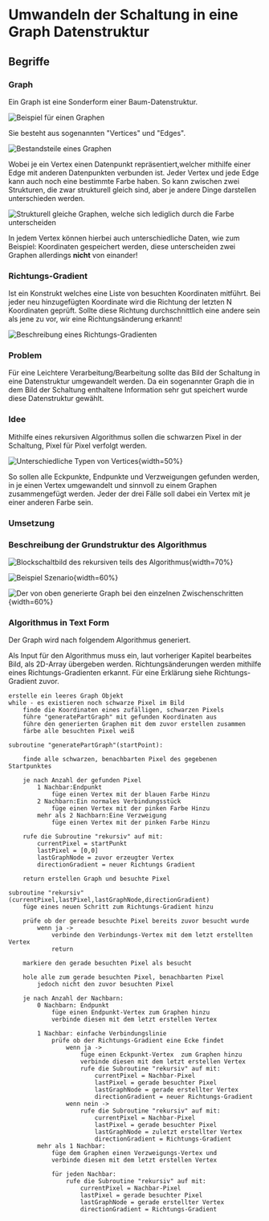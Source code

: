 # Umwandeln der Schaltung in eine Graph Datenstruktur

## Begriffe
### Graph
Ein Graph ist eine Sonderform einer Baum-Datenstruktur.

![Beispiel für einen Graphen](.\Dateien\GraphBild1.png)

Sie besteht aus sogenannten "Vertices" und "Edges".

![Bestandsteile eines Graphen](.\Dateien\GraphBild2.png)

Wobei je ein Vertex einen Datenpunkt repräsentiert,welcher mithilfe einer Edge mit anderen Datenpunkten verbunden ist. Jeder Vertex und jede Edge kann auch noch eine bestimmte Farbe haben. So kann zwischen zwei Strukturen, die zwar strukturell gleich sind, aber je andere Dinge darstellen unterschieden werden.

![Strukturell gleiche Graphen, welche sich lediglich durch die Farbe unterscheiden](.\Dateien\GraphBild3.png) 

In jedem Vertex können hierbei auch unterschiedliche Daten, wie zum Beispiel: Koordinaten gespeichert werden, diese unterscheiden zwei Graphen allerdings **nicht** von einander!

### Richtungs-Gradient
Ist ein Konstrukt welches eine Liste von besuchten Koordinaten mitführt. Bei jeder neu hinzugefügten Koordinate wird die Richtung der letzten N Koordinaten geprüft. Sollte diese Richtung durchschnittlich eine andere sein als jene zu vor, wir eine Richtungsänderung erkannt!

![Beschreibung eines Richtungs-Gradienten](.\Dateien\RichtungsGradient.png) 

### Problem
Für eine Leichtere Verarbeitung/Bearbeitung sollte das Bild der Schaltung in eine Datenstruktur umgewandelt werden. Da ein sogenannter Graph die in dem Bild der Schaltung enthaltene Information sehr gut speichert wurde diese Datenstruktur gewählt.

### Idee
Mithilfe eines rekursiven Algorithmus sollen die schwarzen Pixel in der Schaltung, Pixel für Pixel verfolgt werden.

![Unterschiedliche Typen von Vertices](.\Dateien\SchaltungBild1.png){width=50%}

So sollen alle Eckpunkte, Endpunkte und Verzweigungen gefunden werden, in je einen Vertex umgewandelt und sinnvoll zu einem Graphen zusammengefügt werden. Jeder der drei Fälle soll dabei ein Vertex mit je einer anderen Farbe sein.

### Umsetzung

### Beschreibung der Grundstruktur des Algorithmus

![Blockschaltbild des rekursiven teils des Algorithmus](.\Dateien\AlgorithmusBlockschaltbild.png){width=70%}

![Beispiel Szenario](.\Dateien\AlgorithmusBild1.png){width=60%}

![Der von oben generierte Graph bei den einzelnen Zwischenschritten](.\Dateien\AlgorithmusBild2.png){width=60%}

### Algorithmus in Text Form

Der Graph wird nach folgendem Algorithmus generiert.

Als Input für den Algorithmus muss ein, laut vorheriger Kapitel bearbeites Bild, als 2D-Array übergeben werden.
Richtungsänderungen werden mithilfe eines Richtungs-Gradienten erkannt. Für eine Erklärung siehe Richtungs-Gradient zuvor.

```
erstelle ein leeres Graph Objekt
while - es existieren noch schwarze Pixel im Bild
	finde die Koordinaten eines zufälligen, schwarzen Pixels
	führe "generatePartGraph" mit gefunden Koordinaten aus
	führe den generierten Graphen mit dem zuvor erstellen zusammen
	färbe alle besuchten Pixel weiß
```

```
subroutine "generatePartGraph"(startPoint):

	finde alle schwarzen, benachbarten Pixel des gegebenen Startpunktes

	je nach Anzahl der gefunden Pixel
	 	1 Nachbar:Endpunkt
			füge einen Vertex mit der blauen Farbe Hinzu
	 	2 Nachbarn:Ein normales Verbindungsstück
		 	füge einen Vertex mit der pinken Farbe Hinzu
	 	mehr als 2 Nachbarn:Eine Verzweigung
			füge einen Vertex mit der pinken Farbe Hinzu

	rufe die Subroutine "rekursiv" auf mit:
		currentPixel = startPunkt
		lastPixel = [0,0]
		lastGraphNode = zuvor erzeugter Vertex
		directionGradient = neuer Richtungs Gradient

	return erstellen Graph und besuchte Pixel

```

```
subroutine "rekursiv"(currentPixel,lastPixel,lastGraphNode,directionGradient)
	füge eines neuen Schritt zum Richtungs-Gradient hinzu

	prüfe ob der gereade besuchte Pixel bereits zuvor besucht wurde
		wenn ja ->
			verbinde den Verbindungs-Vertex mit dem letzt erstellten Vertex
			return

	markiere den gerade besuchten Pixel als besucht

	hole alle zum gerade besuchten Pixel, benachbarten Pixel
		jedoch nicht den zuvor besuchten Pixel

	je nach Anzahl der Nachbarn:
		0 Nachbarn: Endpunkt
			füge einen Endpunkt-Vertex zum Graphen hinzu
			verbinde diesen mit dem letzt erstellen Vertex

		1 Nachbar: einfache Verbindungslinie
			prüfe ob der Richtungs-Gradient eine Ecke findet
				wenn ja ->
					füge einen Eckpunkt-Vertex  zum Graphen hinzu
					verbinde diesen mit dem letzt erstellen Vertex
					rufe die Subroutine "rekursiv" auf mit:
						currentPixel = Nachbar-Pixel
						lastPixel = gerade besuchter Pixel
						lastGraphNode = gerade erstellter Vertex
						directionGradient = neuer Richtungs-Gradient
				wenn nein -> 
	            	rufe die Subroutine "rekursiv" auf mit:
						currentPixel = Nachbar-Pixel
						lastPixel = gerade besuchter Pixel
						lastGraphNode = zuletzt erstellter Vertex
						directionGradient = Richtungs-Gradient
		mehr als 1 Nachbar:
			füge dem Graphen einen Verzweigungs-Vertex und
			verbinde diesen mit dem letzt erstellen Vertex
	
	        für jeden Nachbar:
	        	rufe die Subroutine "rekursiv" auf mit:
					currentPixel = Nachbar-Pixel
					lastPixel = gerade besuchter Pixel
					lastGraphNode = gerade erstellter Vertex
					directionGradient = Richtungs-Gradient
```